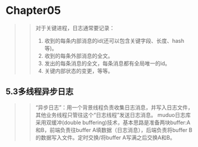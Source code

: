 # Chapter05
>>对于关键进程，日志通常要记录：  
>>1. 收到的每条内部消息的id(还可以包含关键字段、长度、hash等)。
>>2. 收到的每条外部消息的全文。
>>3. 发出的每条消息的全文，每条消息都有全局唯一的id。
>>4. 关键内部状态的变更，等等。

## 5.3多线程异步日志
>>“异步日志”：用一个背景线程负责收集日志消息，并写入日志文件，其他业务线程只管往这个“日志线程”发送日志消息。
>> muduo日志库采用双缓冲(double buffering)技术，基本思路是准备两块buffer:A和B，前端负责往buffer A填数据（日志消息），后端负责将buffer B的数据写入文件。定时交换/将buffer A写满之后交换A和B。
